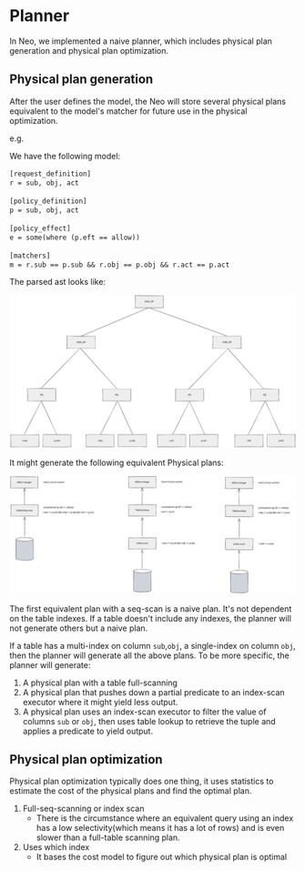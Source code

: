 # Planner

In Neo, we implemented a naive planner, which includes physical plan generation and physical plan optimization.

## Physical plan generation

After the user defines the model, the Neo will store several physical plans equivalent to the model's matcher for future use in the physical optimization.

e.g. 

We have the following model:
```
[request_definition]
r = sub, obj, act

[policy_definition]
p = sub, obj, act

[policy_effect]
e = some(where (p.eft == allow))

[matchers]
m = r.sub == p.sub && r.obj == p.obj && r.act == p.act

```
The parsed ast looks like:

![ast](./assets/ast.svg)


It might generate the following equivalent Physical plans:

![equivalent_physical_plans](./assets/equivalent-physical-plans.svg)

The first equivalent plan with a seq-scan is a naive plan. It's not dependent on the table indexes. If a table doesn't include any indexes, the planner will not generate others but a naive plan.

If a table has a multi-index on column `sub`,`obj`, a single-index on column `obj`, then  the planner will generate all the above plans. 
To be more specific, the planner will generate:
1. A physical plan with a table full-scanning
2. A physical plan that pushes down a partial predicate to an index-scan executor where it might yield less output.
3. A physical plan uses an index-scan executor to filter the value of columns `sub` or `obj`, then uses table lookup to retrieve the tuple and applies a predicate to yield output.

## Physical plan optimization

Physical plan optimization typically does one thing, it uses statistics to estimate the cost of the physical plans and find the optimal plan.

1. Full-seq-scanning or index scan
   - There is the circumstance where an equivalent query using an index has a low selectivity(which means it has a lot of rows) and is even slower than a full-table scanning plan.
2. Uses which index
   - It bases the cost model to figure out which physical plan is optimal